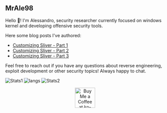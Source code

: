 ## MrAle98

Hello 👋! I'm Alessandro, security researcher currently focused on windows kernel and developing offensive security tools.

Here some blog posts I've authored:
* [Customizing Sliver - Part 1](https://security.humanativaspa.it/customizing-sliver-part-1/)
* [Customizing Sliver - Part 2](https://security.humanativaspa.it/customizing-sliver-part-2/)
* [Customizing Sliver - Part 3](https://security.humanativaspa.it/customizing-sliver-part-3/)


Feel free to reach out if you have any questions about reverse engineering, exploit development or other security topics! Always happy to chat.

![Stats1](https://github-readme-stats-five-mauve-43.vercel.app/api?username=MrAle98&theme=dark&show_icons=true&hide_border=true&count_private=true&include_all_commits=true)
![langs](https://github-readme-stats-five-mauve-43.vercel.app/api/top-langs?username=MrAle98&theme=dark&show_icons=true&hide_border=true&size_weight=0.5&count_weight=0.5&layout=compact&langs_count=10)
![Stats2](https://github-readme-streak-stats.herokuapp.com/?user=MrAle98&theme=dark&hide_border=true)

<div align="center">
<a href='https://ko-fi.com/dxleryt' target='_blank'><img height='64' style='border:0px;height:64px;' src='https://storage.ko-fi.com/cdn/kofi1.png?v=3' border='0' alt='Buy Me a Coffee at ko-fi.com' /></a>
</div>


<!--
**MrAle98/MrAle98** is a ✨ _special_ ✨ repository because its `README.md` (this file) appears on your GitHub profile.

Here are some ideas to get you started:

- 🔭 I’m currently working on ...
- 🌱 I’m currently learning ...
- 👯 I’m looking to collaborate on ...
- 🤔 I’m looking for help with ...
- 💬 Ask me about ...
- 📫 How to reach me: ...
- 😄 Pronouns: ...
- ⚡ Fun fact: ...
-->


